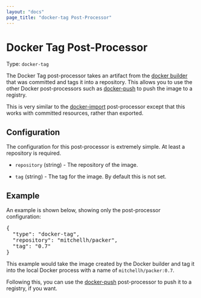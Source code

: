 ```yaml
---
layout: "docs"
page_title: "docker-tag Post-Processor"
---
```


# Docker Tag Post-Processor

Type: `docker-tag`

The Docker Tag post-processor takes an artifact from the
[docker builder](/docs/builders/docker.html) that was committed
and tags it into a repository. This allows you to use the other
Docker post-processors such as
[docker-push](/docs/post-processors/docker-push.html) to push the image
to a registry.

This is very similar to the [docker-import](/docs/post-processors/docker-import.html)
post-processor except that this works with committed resources, rather
than exported.

## Configuration

The configuration for this post-processor is extremely simple. At least
a repository is required.

* `repository` (string) - The repository of the image.

* `tag` (string) - The tag for the image. By default this is not
  set.

## Example

An example is shown below, showing only the post-processor configuration:

<pre class="prettyprint">
{
  "type": "docker-tag",
  "repository": "mitchellh/packer",
  "tag": "0.7"
}
</pre>

This example would take the image created by the Docker builder
and tag it into the local Docker process with a name of `mitchellh/packer:0.7`.

Following this, you can use the
[docker-push](/docs/post-processors/docker-push.html)
post-processor to push it to a registry, if you want.
